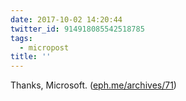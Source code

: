 ```yaml
---
date: 2017-10-02 14:20:44
twitter_id: 914918085542518785
tags:
  - micropost
title: ''
---
```


Thanks, Microsoft. ([eph.me/archives/71](https://eph.me/archives/71))
